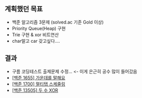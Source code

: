 ## 계획했던 목표
- 백준 알고리즘 3문제 (solved.ac 기준 Gold 이상)
- Priority Queue(Heap) 구현
- Trie 구현 & xor 비트연산
- char말고 car 갖고싶다....

## 결과
- 구름 코딩테스트 출제문제 수정... <- 이게 은근히 공수 많이 들어갔음
- [[백준 1655] 가운데를 말해요](https://blog.naver.com/kerochuu/222049008265)
- [[백준 1700] 멀티탭 스케줄링](https://blog.naver.com/kerochuu/222049041291)
- [[백준 13505] 두 수 XOR](https://blog.naver.com/kerochuu/222049127514)
